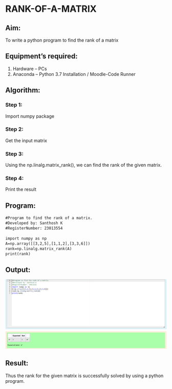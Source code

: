 # RANK-OF-A-MATRIX
## Aim:
To write a python program to find the rank of a matrix
## Equipment’s required:
1. 	Hardware – PCs
2. 	Anaconda – Python 3.7 Installation / Moodle-Code Runner
## Algorithm:
### Step 1: 
Import numpy package

### Step 2:
Get the input matrix

### Step 3:
Using the np.linalg.matrix_rank(), we can find the rank of the given matrix.

### Step 4:
Print the result

## Program:
```
#Program to find the rank of a matrix.
#Developed by: Santhosh K
#RegisterNumber: 23013554

import numpy as np
A=np.array([[3,2,5],[1,1,2],[3,3,6]])
rank=np.linalg.matrix_rank(A)
print(rank)
```
## Output:
![output](/Screenshot%202023-12-12%20224435.png)
## Result:
Thus the rank for the given matrix is successfully solved by  using a python program.

